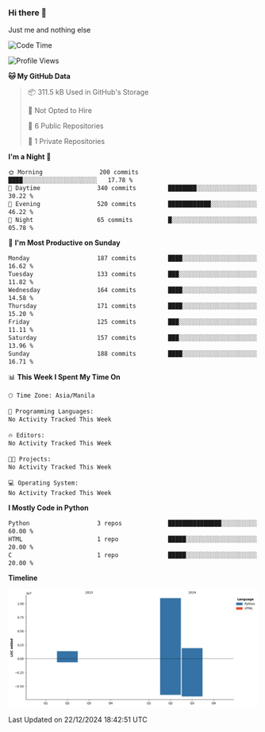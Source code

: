 ### Hi there 👋

Just me and nothing else


<!--START_SECTION:waka-->
![Code Time](http://img.shields.io/badge/Code%20Time-706%20hrs%2028%20mins-blue)

![Profile Views](http://img.shields.io/badge/Profile%20Views-0-blue)

**🐱 My GitHub Data** 

> 📦 311.5 kB Used in GitHub's Storage 
 > 
> 🚫 Not Opted to Hire
 > 
> 📜 6 Public Repositories 
 > 
> 🔑 1 Private Repositories 
 > 
**I'm a Night 🦉** 

```text
🌞 Morning                200 commits         ████░░░░░░░░░░░░░░░░░░░░░   17.78 % 
🌆 Daytime                340 commits         ████████░░░░░░░░░░░░░░░░░   30.22 % 
🌃 Evening                520 commits         ████████████░░░░░░░░░░░░░   46.22 % 
🌙 Night                  65 commits          █░░░░░░░░░░░░░░░░░░░░░░░░   05.78 % 
```
📅 **I'm Most Productive on Sunday** 

```text
Monday                   187 commits         ████░░░░░░░░░░░░░░░░░░░░░   16.62 % 
Tuesday                  133 commits         ███░░░░░░░░░░░░░░░░░░░░░░   11.82 % 
Wednesday                164 commits         ████░░░░░░░░░░░░░░░░░░░░░   14.58 % 
Thursday                 171 commits         ████░░░░░░░░░░░░░░░░░░░░░   15.20 % 
Friday                   125 commits         ███░░░░░░░░░░░░░░░░░░░░░░   11.11 % 
Saturday                 157 commits         ███░░░░░░░░░░░░░░░░░░░░░░   13.96 % 
Sunday                   188 commits         ████░░░░░░░░░░░░░░░░░░░░░   16.71 % 
```


📊 **This Week I Spent My Time On** 

```text
🕑︎ Time Zone: Asia/Manila

💬 Programming Languages: 
No Activity Tracked This Week

🔥 Editors: 
No Activity Tracked This Week

🐱‍💻 Projects: 
No Activity Tracked This Week

💻 Operating System: 
No Activity Tracked This Week
```

**I Mostly Code in Python** 

```text
Python                   3 repos             ███████████████░░░░░░░░░░   60.00 % 
HTML                     1 repo              █████░░░░░░░░░░░░░░░░░░░░   20.00 % 
C                        1 repo              █████░░░░░░░░░░░░░░░░░░░░   20.00 % 
```



**Timeline**

![Lines of Code chart](https://raw.githubusercontent.com/brutist/brutist/main/assets/bar_graph.png)


 Last Updated on 22/12/2024 18:42:51 UTC
<!--END_SECTION:waka-->
